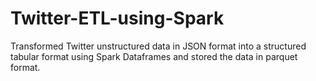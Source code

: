 # Twitter-ETL-using-Spark
Transformed Twitter unstructured data in JSON format into a structured tabular format using Spark Dataframes and stored the data in parquet format.
